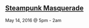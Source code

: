 ## [Steampunk Masquerade](https://www.facebook.com/events/757249971072121/779649408832177/)
May 14, 2016 @ 5pm - 2am

